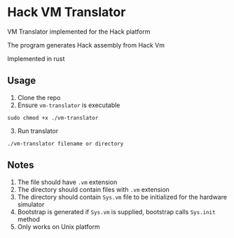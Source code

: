 # Hack VM Translator

VM Translator implemented for the Hack platform

The program generates Hack assembly from Hack Vm

Implemented in rust

## Usage

1. Clone the repo
2. Ensure `vm-translator` is executable

```
sudo chmod +x ./vm-translator
```

3. Run translator

```
./vm-translator filename or directory
```

## Notes

1. The file should have `.vm` extension
2. The directory should contain files with `.vm` extension
3. The directory should contain `Sys.vm` file to be initialized for the hardware simulator
4. Bootstrap is generated if `Sys.vm` is supplied, bootstrap calls `Sys.init` method
5. Only works on Unix platform
